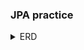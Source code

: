 ### JPA practice


<details>
<summary> ERD </summary>
<div markdown="1">

![ERD Prac](https://user-images.githubusercontent.com/109026510/214029920-cfbf767b-f720-4b1f-ae8c-1d1c4ccc7119.jpg)


</div>
</details>

